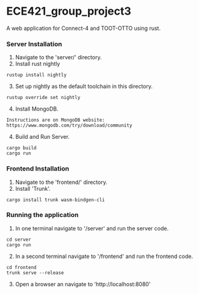 # ECE421_group_project3
A web application for Connect-4 and TOOT-OTTO using rust.

### Server Installation
1. Navigate to the 'server/' directory.
2. Install rust nightly
```
rustup install nightly
```
3. Set up nightly as the default toolchain in this directory.
```
rustup override set nightly
```

4. Install MongoDB.
```
Instructions are on MongoDB website: https://www.mongodb.com/try/download/community
```

4. Build and Run Server.
```
cargo build
cargo run
```

### Frontend Installation
1. Navigate to the 'frontend/' directory.
2. Install 'Trunk'.
```
cargo install trunk wasm-bindgen-cli
```

### Running the application
1. In one terminal navigate to '/server' and run the server code.
```
cd server
cargo run
```
2. In a second terminal navigate to '/frontend' and run the frontend code.
```
cd frontend
trunk serve --release
```
3. Open a browser an navigate to 'http://localhost:8080'
